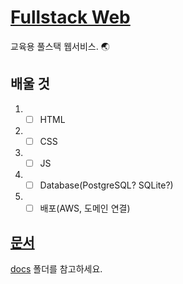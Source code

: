 # [Fullstack Web](https://github.com/qvil/fullstack-web)

교육용 풀스택 웹서비스. 🌏

## 배울 것

1. - [ ] HTML
1. - [ ] CSS
1. - [ ] JS
1. - [ ] Database(PostgreSQL? SQLite?)
1. - [ ] 배포(AWS, 도메인 연결)

## [문서](./docs)

[docs](<(./docs)>) 폴더를 참고하세요.

